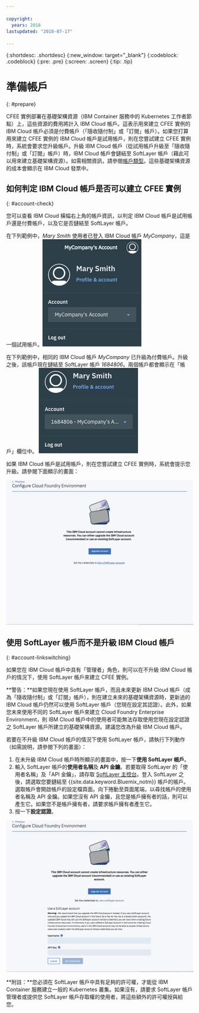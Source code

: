 ```yaml
---

copyright:
  years: 2018
lastupdated: "2018-07-17"

---
```


{:shortdesc: .shortdesc}
{:new_window: target="_blank"}
{:codeblock: .codeblock}
{:pre: .pre}
{:screen: .screen}
{:tip: .tip}

# 準備帳戶
{: #prepare}

CFEE 實例部署在基礎架構資源（IBM Container 服務中的 Kubernetes 工作者節點）上，這些資源的費用將計入 IBM Cloud 帳戶。這表示用來建立 CFEE 實例的 IBM Cloud 帳戶必須是付費帳戶（「隨收隨付制」或「訂閱」帳戶）。如果您打算用來建立 CFEE 實例的 IBM Cloud 帳戶是試用帳戶，則在您嘗試建立 CFEE 實例時，系統會要求您升級帳戶。升級 IBM Cloud 帳戶（從試用帳戶升級至「隨收隨付制」或「訂閱」帳戶）時，IBM Cloud 帳戶會鏈結至 SoftLayer 帳戶（藉此可以用來建立基礎架構資源）。如需相關資訊，請參閱[帳戶類型](https://cloud.ibm.com/docs/account/index.html#accounts)。這些基礎架構資源的成本會顯示在 IBM Cloud 發票中。

## 如何判定 IBM Cloud 帳戶是否可以建立 CFEE 實例
{: #account-check}

您可以查看 IBM Cloud 橫幅右上角的帳戶資訊，以判定 IBM Cloud 帳戶是試用帳戶還是付費帳戶，以及它是否鏈結至 SoftLayer 帳戶。

在下列範例中，_Mary Smith_ 使用者已登入 IBM Cloud 帳戶 _MyCompany_，這是一個試用帳戶。![帳戶檢查](img/AccountExample_1.png)

在下列範例中，相同的 IBM Cloud 帳戶 _MyCompany_ 已升級為付費帳戶。升級之後，該帳戶現在鏈結至 SoftLayer 帳戶 _1684806_。兩個帳戶都會顯示在「帳戶」欄位中。
![帳戶檢查](img/AccountExample_2.png)

如果 IBM Cloud 帳戶是試用帳戶，則在您嘗試建立 CFEE 實例時，系統會提示您升級。請參閱下面顯示的畫面：

![帳戶檢查](img/UpgradeAccountPage_1.png)

## 使用 SoftLayer 帳戶而不是升級 IBM Cloud 帳戶
{: #account-linkswitching}

如果您在 IBM Cloud 帳戶中具有「管理者」角色，則可以在不升級 IBM Cloud 帳戶的情況下，使用 SoftLayer 帳戶來建立 CFEE 實例。


**警告：**如果您現在使用 SoftLayer 帳戶，而且未來更新 IBM Cloud 帳戶（成為「隨收隨付制」或「訂閱」帳戶），則在建立未來的基礎架構資源時，更新過的 IBM Cloud 帳戶仍然可以使用 SoftLayer 帳戶（您現在設定其認證）。此外，如果您未來使用不同的 SoftLayer 帳戶來建立 Cloud Foundry Enterprise Environment，則 IBM Cloud 帳戶中的使用者可能無法存取使用您現在設定認證之 SoftLayer 帳戶所建立的基礎架構資源。建議您改為升級 IBM Cloud 帳戶。

若要在不升級 IBM Cloud 帳戶的情況下使用 SoftLayer 帳戶，請執行下列動作（如需說明，請參閱下列的畫面）：
1. 在未升級 IBM Cloud 帳戶時所顯示的畫面中，按一下**使用 SoftLayer 帳戶**。
2. 輸入 SoftLayer 帳戶的**使用者名稱**及 **API 金鑰**。若要取得 SoftLayer 的「使用者名稱」及「API 金鑰」，請存取 [SoftLayer 主控台](https://control.softlayer.com)。登入 SoftLayer 之後，請選取您要鏈結至 {{site.data.keyword.Bluemix_notm}} 帳戶的帳戶。選取帳戶會開啟帳戶的設定檔頁面。向下捲動至頁面尾端，以尋找帳戶的使用者名稱及 API 金鑰。如果您沒有 API 金鑰，且您是帳戶擁有者的話，則可以產生它。如果您不是帳戶擁有者，請要求帳戶擁有者產生它。
3. 按一下**設定認證**。

![帳戶檢查](img/UpgradeAccountPage_2.png)

**附註：**您必須在 SoftLayer 帳戶中具有足夠的許可權，才能從 IBM Container 服務建立一般的 Kubernetes 叢集。如果沒有，請要求 SoftLayer 帳戶管理者或提供您 SoftLayer 帳戶存取權的使用者，將這些額外的許可權授與給您。
